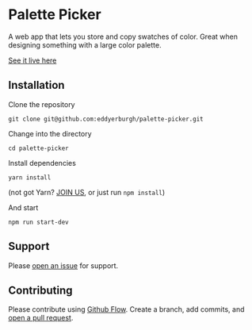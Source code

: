 # Palette Picker

A web app that lets you store and copy swatches of color. Great when designing something with a large color palette.

[See it live here](https://eddyerburgh.github.io/palette-picker/)

## Installation

Clone the repository

```
git clone git@github.com:eddyerburgh/palette-picker.git
```

Change into the directory

```
cd palette-picker
```

Install dependencies

```
yarn install
```
(not got Yarn?  [JOIN US](https://yarnpkg.com/en/docs/install), or just run ```npm install```)

And start

```
npm run start-dev
```

## Support

Please [open an issue](https://github.com/eddyerburgh/palette-picker/issues/new) for support.

## Contributing

Please contribute using [Github Flow](https://guides.github.com/introduction/flow/). Create a branch, add commits, and [open a pull request](https://github.com/fraction/readme-boilerplate/compare/).

